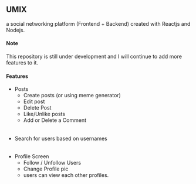 ## UMIX

a social networking platform (Frontend + Backend) created with Reactjs and Nodejs.

#### Note

This repository is still under development and I will continue to add more features to it.

#### Features

- Posts
  - Create posts (or using meme generator)
  - Edit post
  - Delete Post
  - Like/Unlike posts
  - Add or Delete a Comment

######
- Search for users based on usernames

######
- Profile Screen
  - Follow / Unfollow Users
  - Change Profile pic
  - users can view each other profiles.







